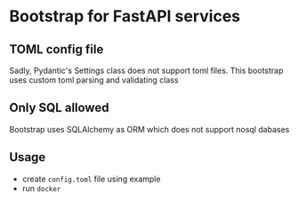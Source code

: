 
# Bootstrap for FastAPI services

## TOML config file

Sadly, Pydantic's Settings class does not support toml files. This bootstrap uses custom toml parsing and validating class

## Only SQL allowed

Bootstrap uses SQLAlchemy as ORM which does not support nosql dabases

## Usage

- create ```config.toml``` file using example
- run ```docker```